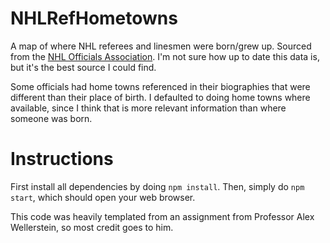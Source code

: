 # NHLRefHometowns
A map of where NHL referees and linesmen were born/grew up. Sourced from the [NHL Officials Association](https://nhlofficials.com/nhl-officials/current/). I'm not sure how up to date this data is, but it's the best source I could find.

Some officials had home towns referenced in their biographies that were different than their place of birth. I defaulted to doing home towns where available, since I think that is more relevant information than where someone was born.

# Instructions
First install all dependencies by doing `npm install`. Then, simply do `npm start`, which should open your web browser.

This code was heavily templated from an assignment from Professor Alex Wellerstein, so most credit goes to him.
